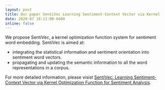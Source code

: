 ```yaml
---
layout: post
title: Our paper SentiVec Learning Sentiment-Context Vector via Kernel Optimization Function for Sentiment Analysis gets published in IEEE TNNLS!
date: 2020-07 16:11:00-0400
inline: false
---
```


We propose SentiVec, a kernel optimization function system for sentiment word embedding. 
SentiVec is aimed at: 
<ul>
  <li> integrating the statistical information and sentiment orientation into sentiment word vectors.</li>
  <li> propagating and updating the semantic information to all the word representations in a corpus.</li>
</ul>

For more detailed information, please visist [SentiVec: Learning Sentiment-Context Vector via Kernel Optimization Function for Sentiment Analysis](https://scholar.google.com/citations?view_op=view_citation&hl=zh-CN&user=vANgO5cAAAAJ&sortby=pubdate&citation_for_view=vANgO5cAAAAJ:Tyk-4Ss8FVUC).
